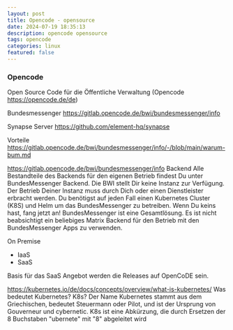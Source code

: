 ```yaml
---
layout: post
title: Opencode - opensource
date: 2024-07-19 18:35:13
description: opencode opensource 
tags: opencode
categories: linux 
featured: false
---
```


### Opencode

Open Source Code für die Öffentliche Verwaltung (Opencode https://opencode.de/de)

Bundesmessenger https://gitlab.opencode.de/bwi/bundesmessenger/info

Synapse Server https://github.com/element-hq/synapse

Vorteile https://gitlab.opencode.de/bwi/bundesmessenger/info/-/blob/main/warum-bum.md


https://gitlab.opencode.de/bwi/bundesmessenger/info
Backend
Alle Bestandteile des Backends für den eigenen Betrieb findest Du unter
BundesMessenger Backend.
Die BWI stellt Dir keine Instanz zur Verfügung. Der Betrieb Deiner Instanz muss
durch Dich oder einen Dienstleister erbracht werden.
Du benötigst auf jeden Fall einen Kubernetes Cluster (K8S) und Helm um das
BundesMessenger zu betreiben. Wenn Du keins hast, fang jetzt an!
BundesMessenger ist eine Gesamtlösung. Es ist nicht beabsichtigt ein beliebiges
Matrix Backend für den Betrieb mit den BundesMessenger Apps zu verwenden.

On Premise
- IaaS
- SaaS

Basis für das SaaS Angebot werden die Releases auf OpenCoDE sein.


https://kubernetes.io/de/docs/concepts/overview/what-is-kubernetes/
Was bedeutet Kubernetes? K8s?
Der Name Kubernetes stammt aus dem Griechischen, bedeutet Steuermann oder Pilot, und ist der Ursprung von 
Gouverneur und cybernetic. K8s ist eine Abkürzung, die durch Ersetzen der 8 Buchstaben "ubernete" mit "8" abgeleitet wird
